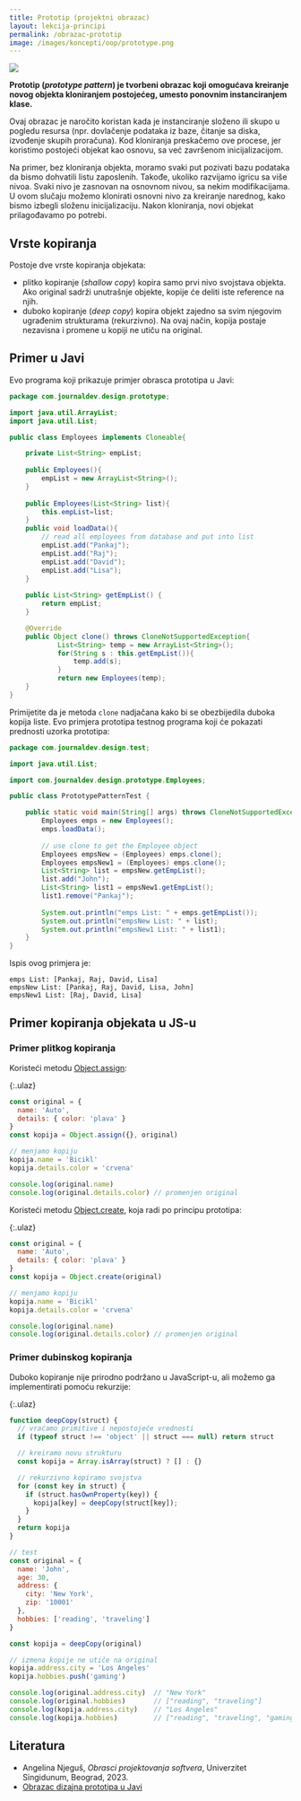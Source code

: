 ```yaml
---
title: Prototip (projektni obrazac)
layout: lekcija-principi
permalink: /obrazac-prototip
image: /images/koncepti/oop/prototype.png
---
```


![]({{page.image}})

**Prototip (*prototype pattern*) je tvorbeni obrazac koji omogućava kreiranje novog objekta kloniranjem postojećeg, umesto ponovnim instanciranjem klase.**

Ovaj obrazac je naročito koristan kada je instanciranje složeno ili skupo u pogledu resursa (npr. dovlačenje podataka iz baze, čitanje sa diska, izvođenje skupih proračuna). Kod kloniranja preskačemo ove procese, jer koristimo postojeći objekat kao osnovu, sa već završenom inicijalizacijom.

Na primer, bez kloniranja objekta, moramo svaki put pozivati bazu podataka da bismo dohvatili listu zaposlenih. Takođe, ukoliko razvijamo igricu sa više nivoa. Svaki nivo je zasnovan na osnovnom nivou, sa nekim modifikacijama. U ovom slučaju možemo klonirati osnovni nivo za kreiranje narednog, kako bismo izbegli složenu inicijalizaciju. Nakon kloniranja, novi objekat prilagođavamo po potrebi. 

## Vrste kopiranja

Postoje dve vrste kopiranja objekata: 
- plitko kopiranje (*shallow copy*) kopira samo prvi nivo svojstava objekta. Ako original sadrži unutrašnje objekte, kopije će deliti iste reference na njih.
- duboko kopiranje (*deep copy*) kopira objekt zajedno sa svim njegovim ugrađenim strukturama (rekurzivno). Na ovaj način, kopija postaje nezavisna i promene u kopiji ne utiču na original.

## Primer u Javi

Evo programa koji prikazuje primjer obrasca prototipa u Javi:

```java
package com.journaldev.design.prototype;

import java.util.ArrayList;
import java.util.List;

public class Employees implements Cloneable{

	private List<String> empList;
	
	public Employees(){
		empList = new ArrayList<String>();
	}
	
	public Employees(List<String> list){
		this.empList=list;
	}
	public void loadData(){
		// read all employees from database and put into list
		empList.add("Pankaj");
		empList.add("Raj");
		empList.add("David");
		empList.add("Lisa");
	}
	
	public List<String> getEmpList() {
		return empList;
	}

	@Override
	public Object clone() throws CloneNotSupportedException{
			List<String> temp = new ArrayList<String>();
			for(String s : this.getEmpList()){
				temp.add(s);
			}
			return new Employees(temp);
	}	
}
```

Primijetite da je metoda `clone` nadjačana kako bi se obezbijedila duboka kopija liste. Evo primjera prototipa testnog programa koji će pokazati prednosti uzorka prototipa:

```java
package com.journaldev.design.test;

import java.util.List;

import com.journaldev.design.prototype.Employees;

public class PrototypePatternTest {

	public static void main(String[] args) throws CloneNotSupportedException {
		Employees emps = new Employees();
		emps.loadData();
		
		// use clone to get the Employee object
		Employees empsNew = (Employees) emps.clone();
		Employees empsNew1 = (Employees) emps.clone();
		List<String> list = empsNew.getEmpList();
		list.add("John");
		List<String> list1 = empsNew1.getEmpList();
		list1.remove("Pankaj");
		
		System.out.println("emps List: " + emps.getEmpList());
		System.out.println("empsNew List: " + list);
		System.out.println("empsNew1 List: " + list1);
	}
}
```

Ispis ovog primjera je:

```
emps List: [Pankaj, Raj, David, Lisa]
empsNew List: [Pankaj, Raj, David, Lisa, John]
empsNew1 List: [Raj, David, Lisa]
```

## Primer kopiranja objekata u JS-u

### Primer plitkog kopiranja

Koristeći metodu [Object.assign](https://developer.mozilla.org/en-US/docs/Web/JavaScript/Reference/Global_Objects/Object/assign):

{:.ulaz}
```js
const original = { 
  name: 'Auto', 
  details: { color: 'plava' } 
}
const kopija = Object.assign({}, original)

// menjamo kopiju
kopija.name = 'Bicikl'
kopija.details.color = 'crvena'

console.log(original.name)
console.log(original.details.color) // promenjen original
```

Koristeći metodu [Object.create](https://developer.mozilla.org/en-US/docs/Web/JavaScript/Reference/Global_Objects/Object/create), koja radi po principu prototipa:

{:.ulaz}
```js
const original = { 
  name: 'Auto', 
  details: { color: 'plava' } 
}
const kopija = Object.create(original)

// menjamo kopiju
kopija.name = 'Bicikl'
kopija.details.color = 'crvena'

console.log(original.name)
console.log(original.details.color) // promenjen original
```

### Primer dubinskog kopiranja

Duboko kopiranje nije prirodno podržano u JavaScript-u, ali možemo ga implementirati pomoću rekurzije:

{:.ulaz}
```js
function deepCopy(struct) {
  // vraćamo primitive i nepostojeće vrednosti
  if (typeof struct !== 'object' || struct === null) return struct

  // kreiramo novu strukturu
  const kopija = Array.isArray(struct) ? [] : {}

  // rekurzivno kopiramo svojstva
  for (const key in struct) {
    if (struct.hasOwnProperty(key)) {
      kopija[key] = deepCopy(struct[key]);
    }
  }
  return kopija
}

// test
const original = {
  name: 'John',
  age: 30,
  address: {
    city: 'New York',
    zip: '10001'
  },
  hobbies: ['reading', 'traveling']
}

const kopija = deepCopy(original)

// izmena kopije ne utiče na original
kopija.address.city = 'Los Angeles'
kopija.hobbies.push('gaming')

console.log(original.address.city)  // "New York"
console.log(original.hobbies)       // ["reading", "traveling"]
console.log(kopija.address.city)    // "Los Angeles"
console.log(kopija.hobbies)         // ["reading", "traveling", "gaming"]
```

## Literatura

- Angelina Njeguš, *Obrasci projektovanja softvera*, Univerzitet Singidunum, Beograd, 2023.
- [Obrazac dizajna prototipa u Javi](https://bs.linux-console.net/?p=4252#gsc.tab=0)